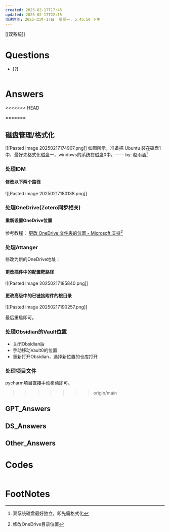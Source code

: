 ```yaml
---
created: 2025-02-17T17:45
updated: 2025-02-17T22:15
创建时间: 2025-二月-17日  星期一, 5:45:50 下午
---
```

[[双系统]]

# Questions

- [?] 

```python

```

# Answers

<<<<<<< HEAD

=======
## 磁盘管理/格式化
![[Pasted image 20250217174907.png]]
如图所示，准备把 Ubuntu 装在磁盘1中，最好先格式化磁盘一，windows的系统在磁盘0中。—— by: 赵雨涵[^1]

### 处理IDM
#### 修改以下两个路径
![[Pasted image 20250217180138.png]]

### 处理OneDrive(Zotero同步相关)
#### 重新设置OneDrive位置
参考教程： [更改 OneDrive 文件夹的位置 - Microsoft 支持](https://support.microsoft.com/zh-cn/office/%E6%9B%B4%E6%94%B9-onedrive-%E6%96%87%E4%BB%B6%E5%A4%B9%E7%9A%84%E4%BD%8D%E7%BD%AE-f386fb81-1461-40a7-be2c-712676b2c4ae)[^2]

### 处理Attanger
修改为新的OneDrive地址：
#### 更改插件中的配置靶路径
![[Pasted image 20250217185840.png]]

#### 更改高级中的已链接附件的根目录
![[Pasted image 20250217190257.png]]

最后重启即可。

### 处理Obsidian的Vault位置
- 关闭Obsidian后
- 手动移动Vault0的位置
- 重新打开Obsidian，选择新位置的仓库打开

### 处理项目文件
pycharm项目直接手动移动即可。
>>>>>>> origin/main


## GPT_Answers


## DS_Answers


## Other_Answers


# Codes

```python

```


# FootNotes

[^1]: 双系统磁盘最好独立，即先需格式化
[^2]: 修改OneDrive目录位置